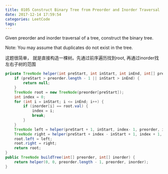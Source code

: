 ```yaml
---
title: 0105 Construct Binary Tree from Preorder and Inorder Traversal
date: 2017-12-14 17:59:54
categories: LeetCode
tags:
---
```


Given preorder and inorder traversal of a tree, construct the binary tree.

Note:
You may assume that duplicates do not exist in the tree.


这题很简单， 就是直接构造一棵树。先通过前序遍历找到root, 再通过inorder找
左右子树的范围
```java
private TreeNode helper(int preStart, int inStart, int inEnd, int[] preorder, int[] inorder) {
    if (preStart > preorder.length - 1 || inStart > inEnd) {
        return null;
    }
    TreeNode root = new TreeNode(preorder[preStart]);
    int index = 0;
    for (int i = inStart; i <= inEnd; i++) {
        if (inorder[i] == root.val) {
            index = i;
            break;
        }
    }
    TreeNode left = helper(preStart + 1, inStart, index- 1, preorder, inorder);
    TreeNode right = helper(preStart + index - inStart + 1, index + 1, inEnd, preorder, inorder);
    root.left = left;
    root.right = right;
    return root;
}
public TreeNode buildTree(int[] preorder, int[] inorder) {
    return helper(0, 0, preorder.length - 1, preorder, inorder);
}
```


